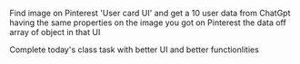 Find image on Pinterest 'User card UI' and get a 10 user data from ChatGpt having the same properties on the image you got on Pinterest the data off array of object in that UI

Complete today's class task with better UI and better functionlities